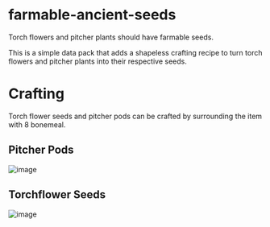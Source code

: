 # farmable-ancient-seeds
Torch flowers and pitcher plants should have farmable seeds. 

This is a simple data pack that adds a shapeless crafting recipe to turn torch flowers and pitcher plants into their respective seeds.


# Crafting
Torch flower seeds and pitcher pods can be crafted by surrounding the item with 8 bonemeal.

## Pitcher Pods
![image](https://github.com/tlstommy/farmable-ancient-seeds/assets/36305669/2b81affa-3b89-486a-b81f-d6ad09712a16)


## Torchflower Seeds
![image](https://github.com/tlstommy/farmable-ancient-seeds/assets/36305669/da7b90a3-947b-4f52-b66f-5d8311d6634b)


